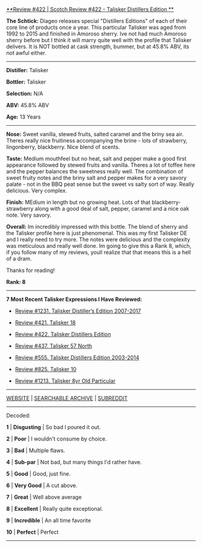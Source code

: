 
[**Review #422 | Scotch Review #422 - Talisker Distillers Edition **]( https://t8ke.review/review-422-talisker-distillers-edition-1992/)

**The Schtick:** Diageo releases special "Distillers Editions" of each of their core line of products once a year. This particular Talisker was aged from 1992 to 2015 and finished in Amoroso sherry. Ive not had much Amoroso sherry before but I think it will marry quite well with the profile that Talisker delivers. It is NOT bottled at cask strength, bummer, but at 45.8% ABV, its not awful either.  

-----

**Distiller:** Talisker

**Bottler:** Talisker

**Selection:** N/A

**ABV:** 45.8% ABV

**Age:** 13 Years 

-----

**Nose:**  Sweet vanilla, stewed fruits, salted caramel and the briny sea air. Theres really nice fruitiness accompanying the brine - lots of strawberry, lingonberry, blackberry. Nice blend of scents.  

**Taste:** Medium mouthfeel but no heat, salt and pepper make a good first appearance followed by stewed fruits and vanilla. Theres a lot of toffee here and the pepper balances the sweetness really well. The combination of sweet fruity notes and the briny salt and pepper makes for a very savory palate - not in the BBQ peat sense but the sweet vs salty sort of way. Really delicious. Very complex. 

**Finish:** MEdium in length but no growing heat. Lots of that blackberry-strawberry along with a good deal of salt, pepper, caramel and a nice oak note. Very savory. 

**Overall:** Im incredibly impressed with this bottle. The blend of sherry and the Talisker profile here is just phenomenal. This was my first Talisker DE and I really need to try more. The notes were delicious and the complexity was meticulous and really well done. Im going to give this a Rank 8, which, if you follow many of my reviews, youll realize that that means this is a hell of a dram. 

Thanks for reading!

**Rank: 8**

----- 

**7 Most Recent Talisker Expressions I Have Reviewed:** 

- [Review #1231. Talisker Distiller’s Edition 2007-2017]( https://t8ke.review/review-1231-talisker-distillers-edition-2007-2017) 

- [Review #421. Talisker 18]( https://t8ke.review/review-421-talisker-18/) 

- [Review #422. Talisker Distillers Edition ]( https://t8ke.review/review-422-talisker-distillers-edition-1992/) 

- [Review #437. Talisker 57 North]( https://t8ke.review/review-437-talisker-57-north/) 

- [Review #555. Talisker Distillers Edition 2003-2014]( https://t8ke.review/review-555-talisker-distillers-edition-2003-2014/) 

- [Review #825. Talisker 10]( https://t8ke.review/review-825-talisker-10yr/) 

- [Review #1213. Talisker 8yr Old Particular ]( https://t8ke.review/review-1213-talisker-8yr-old-particular) 

-----

[WEBSITE](https://t8ke.review) | [SEARCHABLE ARCHIVE](https://t8ke.review/review-archive/) | [SUBREDDIT](https://reddit.com/r/t8kereviews)

-----

Decoded:

**1** | **Disgusting** | So bad I poured it out.

**2** | **Poor** | I wouldn't consume by choice.

**3** | **Bad** | Multiple flaws.

**4** | **Sub-par** | Not bad, but many things I'd rather have.

**5** | **Good** | Good, just fine.

**6** | **Very Good** | A cut above.

**7** | **Great** | Well above average

**8** | **Excellent** | Really quite exceptional.

**9** | **Incredible** | An all time favorite

**10** | **Perfect** | Perfect

----


